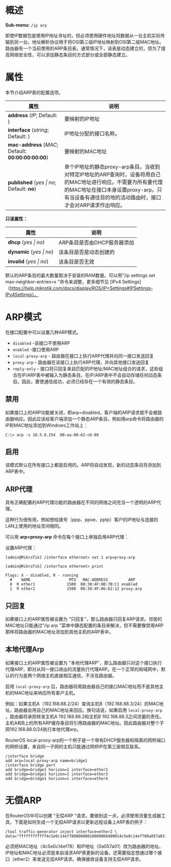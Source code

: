 # 概述

**Sub-menu:** `/ip arp`

即使IP数据包是使用IP地址寻址的，但必须使用硬件地址将数据从一台主机实际传输到另一台。地址解析协议用于将OSI第三级IP地址映射到OSI第二级MAC地址。路由器有一个当前使用的ARP条目表。通常情况下，该表是动态建立的，但为了提高网络安全性，可以添加静态条目的方式部分或全部静态建立。

# 属性

本节介绍ARP表的配置选项。

| 属性                                                 | 说明                                                                                                                                                                                                             |
| ---------------------------------------------------- | ---------------------------------------------------------------------------------------------------------------------------------------------------------------------------------------------------------------- |
| **address** (_IP_; Default: )                        | 要映射的IP地址                                                                                                                                                                                                   |
| **interface** (_string_; Default: )                  | IP地址分配的接口名称。                                                                                                                                                                                           |
| **mac-address** (_MAC_; Default: **00:00:00:00:00**) | 要映射的MAC地址                                                                                                                                                                                                  |
| **published** (_yes \| no_; Default: **no**)         | 单个IP地址的静态proxy-arp条目。当收到对特定IP地址的ARP查询时，设备将用自己的MAC地址进行响应。不需要为所有要代理的MAC地址在接口本身设置proxy-arp。只有当设备有通往目的地的活动路由时，接口才会对ARP请求作出响应。 |

  
**只读属性：**

| 属性                      | 说明                        |
| ------------------------- | --------------------------- |
| **dhcp** (_yes \| no_)    | ARP条目是否由DHCP服务器添加 |
| **dynamic** (_yes \| no_) | 该条目是否是动态创建的      |
| **invalid** (_yes \| no_) | 该条目是否无效              |

默认的ARP条目的最大数量取决于安装的RAM数量。可以用"/ip settings set max-neighbor-entries=x "命令来调整，更多细节见 [IPv4 Settings]（https://help.mikrotik.com/docs/display/ROS/IP+Settings#IPSettings-IPv4Settings）。

# ARP模式

在接口配置中可以设置几种ARP模式。

- `disabled` -该接口不使用ARP
- `enabled` -接口使用ARP
- `local-proxy-arp` - 路由器在接口上执行ARP代理并向同一接口发送回复
- `proxy-arp` - 路由器在该接口上执行ARP代理，并向其他接口发送回复
- `reply-only` - 接口将只回复来自匹配的IP地址/MAC地址组合的请求，这些组合在IP/ARP表中被输入为静态条目。在IP/ARP表中不会自动存储任何动态条目。因此，要使通信成功，必须已经存在一个有效的静态条目。

## 禁用

如果接口上的ARP功能被关闭，即arp=disabled，客户端的ARP请求就不会被路由器响应。因此应该给客户端添加一个静态ARP条目。例如用arp命令将路由器的IP和MAC地址添加到Windows工作站上：

`C:\> arp -s 10.5.8.254  00-aa-00-62-c6-09`

## 启用

该模式默认在所有接口上都是启用的。ARP将自动发现，新的动态条目将添加到ARP表中。

## ARP代理

具有正确配置的ARP代理功能的路由器在不同的网络之间充当一个透明的ARP代理。

这种行为很有用，例如想给拨号（ppp、ppoe、pptp）客户的IP地址与连接的LAN上使用的地址空间相同。

可以用 **arp=proxy-arp** 命令在每个接口上单独启用ARP代理：

设置ARP代理：

```shell
[admin@MikroTik] /interface ethernet> set 1 arp=proxy-arp
 
[admin@MikroTik] /interface ethernet> print
 
Flags: X - disabled, R - running
  #    NAME                 MTU   MAC-ADDRESS         ARP
  0  R ether1              1500  00:30:4F:0B:7B:C1 enabled
  1  R ether2              1500  00:30:4F:06:62:12 proxy-arp
```

## 只回复

如果接口上的ARP属性被设置为 "只回复"，那么路由器只回复ARP请求。邻居的MAC地址只能通过"/ip arp "菜单中静态配置的条目来解决，但不需要像禁用ARP那样将路由器的MAC地址添加到其他主机的ARP表中。

## 本地代理Arp

如果接口上的ARP属性被设置为 "本地代理ARP"，那么路由器只对这个接口执行代理ARP，即对从同一接口进出的流量执行代理ARP。在一个正常的局域网中，默认的行为是两个网络主机直接相互通信，不涉及路由器。

启用 `local-proxy-arp` 后，路由器将用路由器自己的接口MAC地址而不是其他主机的MAC地址来响应所有客户主机。

例如：如果主机A（192.168.88.2/24）查询主机B（192.168.88.3/24）的MAC地址，路由器会用自己的MAC地址来回应。换句话说，如果启用 `local-proxy-arp` ，路由器将承担转发主机A 192.168.88.2和主机B 192.168.88.3之间流量的责任。主机A和B上的所有ARP缓存条目将引用路由器的MAC地址。因此路由器对整个子网192.168.88.0/24执行本地代理arp。

RouterOS local-proxy-arp的一个例子是一个带有DHCP服务器和隔离的网桥端口的网桥设置，来自同一子网的主机只能通过网桥IP在第三层相互联系。

```shell
/interface bridge
add arp=local-proxy-arp name=bridge1
/interface bridge port
add bridge=bridge1 horizon=1 interface=ether2
add bridge=bridge1 horizon=1 interface=ether3
add bridge=bridge1 horizon=1 interface=ether4
```

# 无偿ARP

在RouterOS中可以创建 "无偿ARP "请求。要做到这一点，必须使用流量生成器工具，下面是如何生成一个无偿ARP请求以更新远程设备上ARP表的例子：

```shell
/tool traffic-generator inject interface=ether2 \
data="ffffffffffff4c5e0c14ef78080600010800060400014c5e0c14ef780a057a01ffffffffffff0a057a01000000000000000000000000000000000000"
```

必须把MAC地址（4c5e0c14ef78）和IP地址（0a057a01）改为路由器的地址。IP地址和MAC地址必须是来自请求ARP表更新的设备。还需要指定想通过哪个接口（ether2）来发送无偿ARP请求。确保接收设备支持无偿ARP请求。